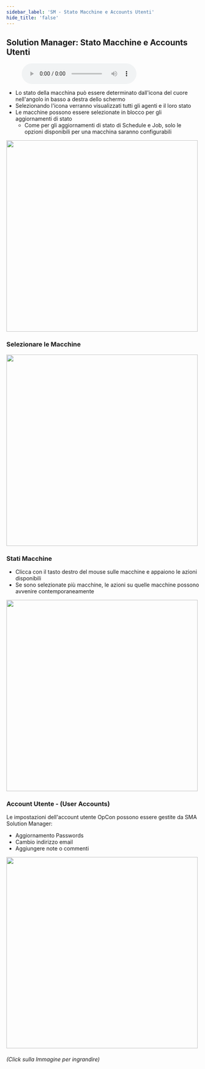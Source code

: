 ```yaml
---
sidebar_label: 'SM - Stato Macchine e Accounts Utenti'
hide_title: 'false'
---
```


## Solution Manager: Stato Macchine e Accounts Utenti

<figure>
    <audio
        controls
        src="audiobasic/SolutionManagerMachineStatusandUserAccounts.mp3">
            Your browser does not support the
            <code>audio</code> element.
    </audio>
</figure>

* Lo stato della macchina può essere determinato dall'icona del cuore nell'angolo in basso a destra dello schermo
* Selezionando l'icona verranno visualizzati tutti gli agenti e il loro stato
* Le macchine possono essere selezionate in blocco per gli aggiornamenti di stato
    * Come per gli aggiornamenti di stato di Schedule e Job, solo le opzioni disponibili per una macchina saranno configurabili

<a href="imgbasic/Picture83.png" target="_blank"><img src="imgbasic/Picture83.png" width="500"></img></a>  

### Selezionare le Macchine


<a href="imgbasic/Picture84.png" target="_blank"><img src="imgbasic/Picture84.png" width="500"></img></a>  

### Stati Macchine

* Clicca con il tasto destro del mouse sulle macchine e appaiono le azioni disponibili
* Se sono selezionate più macchine, le azioni su quelle macchine possono avvenire contemporaneamente

<a href="imgbasic/Picture85.png" target="_blank"><img src="imgbasic/Picture85.png" width="500"></img></a>  

### Account Utente - (User Accounts)

Le impostazioni dell'account utente OpCon possono essere gestite da SMA Solution Manager:

* Aggiornamento Passwords
* Cambio indirizzo email
* Aggiungere note o commenti

<a href="imgbasic/Picture86.png" target="_blank"><img src="imgbasic/Picture86.png" width="500"></img></a>  


###### (Click sulla Immagine per ingrandire)
